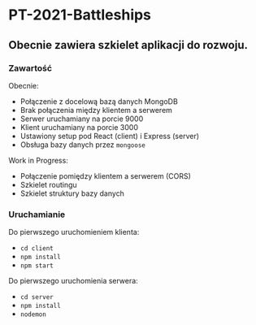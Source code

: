 # PT-2021-Battleships

## Obecnie zawiera szkielet aplikacji do rozwoju.

### Zawartość

Obecnie:
- Połączenie z docelową bazą danych MongoDB
- Brak połączenia między klientem a serwerem
- Serwer uruchamiany na porcie 9000
- Klient uruchamiany na porcie 3000
- Ustawiony setup pod React (client) i Express (server)
- Obsługa bazy danych przez `mongoose`

Work in Progress:
- Połączenie pomiędzy klientem a serwerem (CORS)
- Szkielet routingu
- Szkielet struktury bazy danych

### Uruchamianie

Do pierwszego uruchomieniem klienta:
- `cd client`
- `npm install`
- `npm start`

Do pierwszego uruchomienia serwera:
- `cd server`
- `npm install`
- `nodemon`
